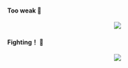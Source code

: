 #### Too weak 🌛
<!--卡片信息-->
<div align="center"> <img src="https://github-readme-stats.vercel.app/api?username=YSevenK&show_icons=true&theme=tokyonight" /> </div>

#### Fighting！ 🚀
<!--图像-->
<div align="center"> <img src="https://github-readme-activity-graph.vercel.app/graph?username=YSevenK&theme=xcode" /> </div>

<!--
**YSevenK/YSevenK** is a ✨ _special_ ✨ repository because its `README.md` (this file) appears on your GitHub profile.

Here are some ideas to get you started:

- 🔭 I’m currently working on ...
- 🌱 I’m currently learning ...
- 👯 I’m looking to collaborate on ...
- 🤔 I’m looking for help with ...
- 💬 Ask me about ...
- 📫 How to reach me: ...
- 😄 Pronouns: ...
- ⚡ Fun fact: ...
-->
